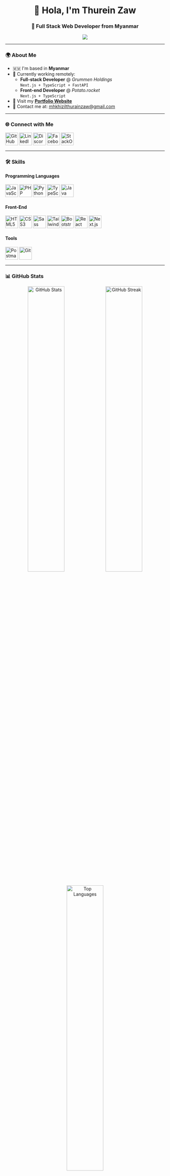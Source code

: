 <h1 align="center">👋 Hola, I'm Thurein Zaw</h1>
<h3 align="center">🚀 Full Stack Web Developer from Myanmar</h3>

<p align="center">
  <a href="https://github-profile-trophy.vercel.app/?username=mhkhizil">
    <img src="https://github-profile-trophy.vercel.app/?username=mhkhizil&theme=darkhub&margin-w=15&margin-h=15&no-bg=true" />
  </a>
</p>

---

### 🌍 About Me
- 🇲🇲 I'm based in **Myanmar**
- 💼 Currently working remotely:
  - **Full-stack Developer** @ *Grummen Holdings*  
    `Next.js + TypeScript + FastAPI`
  - **Front-end Developer** @ *Potato.rocket*  
    `Next.js + TypeScript`
- 🔗 Visit my [**Portfolio Website**](https://thurein-zaw-full-stac-k-web-developer-portfolio.vercel.app/?fbclid=IwZXh0bgNhZW0CMTAAAR05sRaEHSppyroWRYHrpJTw2-c5HBCNULtyG2fl9x1p6fbWsmR4pcqzMvg_aem_ASEm16_Z_gGk5FZ3C9Nt9dZ8KWWQJsgOe4VfccWBM_hWD52hEbuG3FyGofGuKfuRDWxs_cxXc_73gdaBpOOHhhCe)  
- 📧 Contact me at: [mhkhizilthurainzaw@gmail.com](mailto:mhkhizilthurainzaw@gmail.com)

---

### 🌐 Connect with Me
<p align="left">
  <a href="https://github.com/mhkhizil" target="_blank"><img alt="GitHub" src="https://res.cloudinary.com/dreamlist/image/upload/v1676730434/ease-prof/social/github-tile_gsrozh.svg" height="40"/></a>
  <a href="https://www.linkedin.com/in/thurein-zaw-62ab73291" target="_blank"><img alt="LinkedIn" src="https://res.cloudinary.com/dreamlist/image/upload/v1676730564/ease-prof/social/linkedin-tile_jaz1sv.svg" height="40"/></a>
  <a href="https://discord.com/users/thureinzaw" target="_blank"><img alt="Discord" src="https://res.cloudinary.com/dreamlist/image/upload/v1676730718/ease-prof/social/discord-icon-svgrepo-com_wuyhta.svg" height="40"/></a>
  <a href="https://www.facebook.com/khizil/" target="_blank"><img alt="Facebook" src="https://res.cloudinary.com/dreamlist/image/upload/v1676730776/ease-prof/social/facebook-tile_ohluug.svg" height="40"/></a>
  <a href="https://stackoverflow.com/users/18001133/mh-khizil" target="_blank"><img alt="StackOverflow" src="https://res.cloudinary.com/dreamlist/image/upload/v1676731089/ease-prof/social/stackoverflow-tile_h07xxl.svg" height="40"/></a>
</p>

---

### 🛠️ Skills
#### Programming Languages
<p>
  <img src="https://res.cloudinary.com/dreamlist/image/upload/v1676609805/ease-prof/programming%20languages/javascript_zl26n3.svg" height="40" alt="JavaScript"/>
  <img src="https://res.cloudinary.com/dreamlist/image/upload/v1676728606/ease-prof/programming%20languages/php-icon_l6wqva.svg" height="40" alt="PHP"/>
  <img src="https://res.cloudinary.com/dreamlist/image/upload/v1676609806/ease-prof/programming%20languages/python_e8bquv.svg" height="40" alt="Python"/>
  <img src="https://res.cloudinary.com/dreamlist/image/upload/v1676609806/ease-prof/programming%20languages/typescript_yy0l4p.svg" height="40" alt="TypeScript"/>
  <img src="https://res.cloudinary.com/dreamlist/image/upload/v1676727028/ease-prof/programming%20languages/java-icon_ksqmpo.svg" height="40" alt="Java"/>
</p>

#### Front-End
<p>
  <img src="https://res.cloudinary.com/dreamlist/image/upload/v1676609810/ease-prof/others/html_lk2f50.svg" height="40" alt="HTML5"/>
  <img src="https://res.cloudinary.com/dreamlist/image/upload/v1676609810/ease-prof/others/css_ebnigo.svg" height="40" alt="CSS3"/>
  <img src="https://res.cloudinary.com/dreamlist/image/upload/v1676728717/ease-prof/programming%20languages/sass-1_e2j4kh.svg" height="40" alt="Sass"/>
  <img src="https://res.cloudinary.com/dreamlist/image/upload/v1676728764/ease-prof/programming%20languages/tailwindcss_ypanrz.svg" height="40" alt="TailwindCSS"/>
  <img src="https://res.cloudinary.com/dreamlist/image/upload/v1676609812/ease-prof/frameworks/boostrap_tlv0am.svg" height="40" alt="Bootstrap"/>
  <img src="https://res.cloudinary.com/dreamlist/image/upload/v1676609814/ease-prof/frameworks/react_cbllza.svg" height="40" alt="React"/>
  <img src="https://res.cloudinary.com/dreamlist/image/upload/v1676728805/ease-prof/programming%20languages/next-js_dx85pb.svg" height="40" alt="Next.js"/>
</p>

#### Tools
<p>
  <img src="https://res.cloudinary.com/dreamlist/image/upload/v1676726456/ease-prof/others/postman_ks3gcy.svg" height="40" alt="Postman"/>
  <img src="https://res.cloudinary.com/dreamlist/image/upload/v1676726456/ease-prof/others/git_xzurom.svg" height="40" alt="Git"/>
</p>

---

### 📊 GitHub Stats
<p align="center">
  <img width="48%" src="https://github-readme-stats.vercel.app/api?username=mhkhizil&show_icons=true&theme=dark" alt="GitHub Stats"/>
  <img width="48%" src="https://github-readme-streak-stats.herokuapp.com/?user=mhkhizil&theme=dark" alt="GitHub Streak"/>
</p>
<p align="center">
  <img width="48%" src="https://github-readme-stats.vercel.app/api/top-langs/?username=mhkhizil&layout=compact&theme=dark" alt="Top Languages"/>
</p>
![GitHub Activity Graph](https://github-readme-activity-graph.cyclic.app/graph?username=mhkhizil&theme=github-compact)
![Visitors](https://komarev.com/ghpvc/?username=mhkhizil&label=PROFILE+VIEWS&color=0e75b6)
![Full Stack Developer](https://img.shields.io/badge/-Full%20Stack%20Developer-blue)
